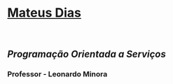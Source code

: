 <a href="https://github.com/mateusnoites"><h1>Mateus Dias</h1></a>
<br>
<h2><i>Programação Orientada a Serviços</i></h2>
<h3>Professor - Leonardo Minora</h3>
